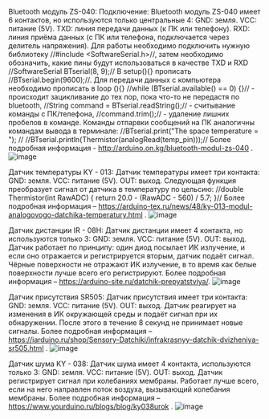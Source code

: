 Bluetooth модуль ZS-040:
Подключение:
Bluetooth модуль ZS-040 имеет 6 контактов, но используются только центральные 4:
GND: земля.
VCC: питание (5V).
TXD: линия передачи данных (к ПК или телефону).
RXD: линия приёма данных (с ПК или телефона, подключается через делитель напряжения).
Для работы необходимо подключить нужную библиотеку //#include <SoftwareSerial.h>//, затем необходимо обозначить, какие пины будут использоваться в качестве
TXD и RXD //SoftwareSerial BTserial(8, 9);// В setup(){} прописать //BTserial.begin(9600);//. Для передачи данных с компьютера необходимо прописать в loop (){} //while (BTserial.available() == 0) {}// - происходит зацикливание до тех пор, пока что-то не передастя по bluetooth, //String command = BTserial.readString();// - считывание команды с ПК/телефона, //command.trim();// - удаление лишних пробелов в команде. Команды отпарвки сообщений на ПК аналогичны командам вывода в терминале: //BTserial.print("The space temperature = "); // //BTserial.println(Thermistor(analogRead(temp_pin)));//
Более подробная информация - http://arduino.on.kg/bluetooth-modul-zs-040 .
![image](https://github.com/Xxproner/Arduino_blue/assets/150460572/b0461996-025d-4988-b49e-ef48d474af4a)

Датчик температуры KY - 013:
Датчик температуры имеет три контакта:
GND: земля.
VCC: питание (5V).
OUT: выход.
Следующая функция преобразует сигнал от датчика в температуру по цельсию: 
//double Thermistor(int RawADC) {
  return 20.0 - (RawADC - 560) / 5.7;
}//
Более подробная информация – https://arduino-tex.ru/news/48/ky-013-modul-analogovogo-datchika-temperatury.html .
![image](https://github.com/Xxproner/Arduino_blue/assets/150460572/ab738b3e-e58a-4d22-ae03-0ee3328c49ca)

Датчик дистанции IR - 08H:
Датчик дистанции имеет 4 контакта, но используются только 3:
GND: земля.
VCC: питание (5V).
OUT: выход.
Датчик работает по принципу: один диод посылает ИК излучение, и если оно отражается и регистрируется вторым, датчик подаёт сигнал. Чёрные поверхности не отражают ИК излучение, в то время как белые поверхности лучше всего его регистрируют.
Более подробная информация –  https://arduino-site.ru/datchik-prepyatstviya/.
![image](https://github.com/Xxproner/Arduino_blue/assets/150460572/c373e8c2-4313-4068-8925-9aceafcbbd42)

Датчик присутствия SR505:
Датчик присутствия имеет три контакта:
GND: земля.
VCC: питание (5V).
OUT: выход.
Датчик реагирует на изменения в ИК окружающей среды и подаёт сигнал при их обнаружении. После этого в течение 8 секунд не принимает новые сигналы.
Более подробная информация –https://iarduino.ru/shop/Sensory-Datchiki/infrakrasnyy-datchik-dvizheniya-sr505.html .
![image](https://github.com/Xxproner/Arduino_blue/assets/150460572/5eb9093f-3b23-4ad1-b699-bfb6d6eee738)

Датчик шума KY - 038:
Датчик шума имеет 4 контакта, используются только 3:
GND: земля.
VCC: питание (5V).
OUT: выход.
Датчик регистрирует сигнал при колебаниях мембраны. Работает лучше всего, если на него направлен поток воздуха, вызывающий колебания мембраны.
Более подробная информация – https://www.yourduino.ru/blogs/blog/ky038urok .
![image](https://github.com/Xxproner/Arduino_blue/assets/150460572/7a82e408-f419-4296-b724-b9189a7fb1b0)

